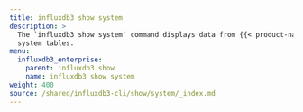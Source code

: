 ```yaml
---
title: influxdb3 show system
description: >
  The `influxdb3 show system` command displays data from {{< product-name >}}
  system tables.
menu:
  influxdb3_enterprise:
    parent: influxdb3 show
    name: influxdb3 show system
weight: 400
source: /shared/influxdb3-cli/show/system/_index.md
---
```


<!--
The content for this page is at content/shared/influxdb3-cli/show/system/_index.md
-->